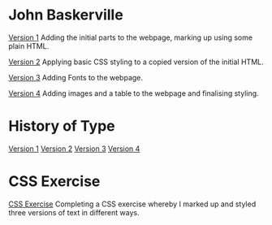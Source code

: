John Baskerville
================
[Version 1](https://nicolepicton.github.io/john_baskerville/baskerville-1.html)
Adding the initial parts to the webpage, marking up using some plain HTML.

[Version 2](https://nicolepicton.github.io/john_baskerville/baskerville-2.html)
Applying basic CSS styling to a copied version of the initial HTML.

[Version 3](https://nicolepicton.github.io/john_baskerville/baskerville-3.html)
Adding Fonts to the webpage.

[Version 4](https://nicolepicton.github.io/john_baskerville/baskerville-4.html)
Adding images and a table to the webpage and finalising styling.

History of Type
===============
[Version 1](https://nicolepicton.github.io/john_baskerville/history-1.html)
[Version 2](https://nicolepicton.github.io/john_baskerville/history-2.html)
[Version 3](https://nicolepicton.github.io/john_baskerville/history-3.html)
[Version 4](https://nicolepicton.github.io/john_baskerville/history-4.html)

CSS Exercise
=============

[CSS Exercise](https://nicolepicton.github.io/john_baskerville/css-exercise.html)
Completing a CSS exercise whereby I marked up and styled three versions of text in different ways.
